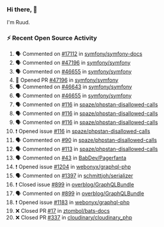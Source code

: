 ### Hi there, 👋

I'm Ruud.
 
### :zap: Recent Open Source Activity

<!--START_SECTION:activity-->
1. 🗣 Commented on [#17112](https://github.com/symfony/symfony-docs/issues/17112) in [symfony/symfony-docs](https://github.com/symfony/symfony-docs)
2. 🗣 Commented on [#47196](https://github.com/symfony/symfony/issues/47196) in [symfony/symfony](https://github.com/symfony/symfony)
3. 🗣 Commented on [#46655](https://github.com/symfony/symfony/issues/46655) in [symfony/symfony](https://github.com/symfony/symfony)
4. 💪 Opened PR [#47196](https://github.com/symfony/symfony/pull/47196) in [symfony/symfony](https://github.com/symfony/symfony)
5. 🗣 Commented on [#46643](https://github.com/symfony/symfony/issues/46643) in [symfony/symfony](https://github.com/symfony/symfony)
6. 🗣 Commented on [#46655](https://github.com/symfony/symfony/issues/46655) in [symfony/symfony](https://github.com/symfony/symfony)
7. 🗣 Commented on [#116](https://github.com/spaze/phpstan-disallowed-calls/issues/116) in [spaze/phpstan-disallowed-calls](https://github.com/spaze/phpstan-disallowed-calls)
8. 🗣 Commented on [#116](https://github.com/spaze/phpstan-disallowed-calls/issues/116) in [spaze/phpstan-disallowed-calls](https://github.com/spaze/phpstan-disallowed-calls)
9. 🗣 Commented on [#116](https://github.com/spaze/phpstan-disallowed-calls/issues/116) in [spaze/phpstan-disallowed-calls](https://github.com/spaze/phpstan-disallowed-calls)
10. ❗️ Opened issue [#116](https://github.com/spaze/phpstan-disallowed-calls/issues/116) in [spaze/phpstan-disallowed-calls](https://github.com/spaze/phpstan-disallowed-calls)
11. 🗣 Commented on [#90](https://github.com/spaze/phpstan-disallowed-calls/issues/90) in [spaze/phpstan-disallowed-calls](https://github.com/spaze/phpstan-disallowed-calls)
12. 🗣 Commented on [#113](https://github.com/spaze/phpstan-disallowed-calls/issues/113) in [spaze/phpstan-disallowed-calls](https://github.com/spaze/phpstan-disallowed-calls)
13. 🗣 Commented on [#43](https://github.com/BabDev/Pagerfanta/issues/43) in [BabDev/Pagerfanta](https://github.com/BabDev/Pagerfanta)
14. ❗️ Opened issue [#1204](https://github.com/webonyx/graphql-php/issues/1204) in [webonyx/graphql-php](https://github.com/webonyx/graphql-php)
15. 🗣 Commented on [#1397](https://github.com/schmittjoh/serializer/issues/1397) in [schmittjoh/serializer](https://github.com/schmittjoh/serializer)
16. ❗️ Closed issue [#899](https://github.com/overblog/GraphQLBundle/issues/899) in [overblog/GraphQLBundle](https://github.com/overblog/GraphQLBundle)
17. 🗣 Commented on [#899](https://github.com/overblog/GraphQLBundle/issues/899) in [overblog/GraphQLBundle](https://github.com/overblog/GraphQLBundle)
18. ❗️ Opened issue [#1183](https://github.com/webonyx/graphql-php/issues/1183) in [webonyx/graphql-php](https://github.com/webonyx/graphql-php)
19. ❌ Closed PR [#17](https://github.com/ztombol/bats-docs/pull/17) in [ztombol/bats-docs](https://github.com/ztombol/bats-docs)
20. ❌ Closed PR [#337](https://github.com/cloudinary/cloudinary_php/pull/337) in [cloudinary/cloudinary_php](https://github.com/cloudinary/cloudinary_php)
<!--END_SECTION:activity-->
